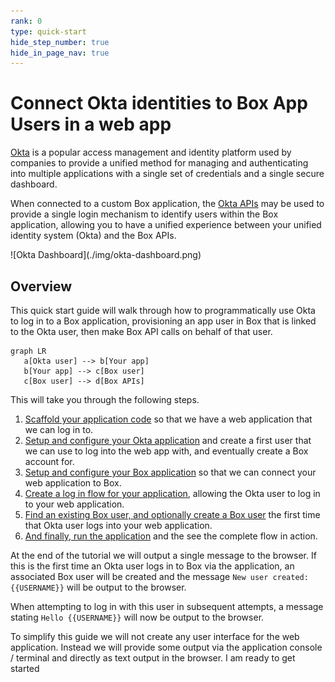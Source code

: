 ```yaml
---
rank: 0
type: quick-start
hide_step_number: true
hide_in_page_nav: true
---
```


# Connect Okta identities to Box App Users in a web app

[Okta][okta] is a popular access management and identity platform used by
companies to provide a unified method for managing and authenticating into
multiple applications with a single set of credentials and a single secure
dashboard. 

When connected to a custom Box application, the [Okta APIs][okta-dev] may be
used to provide a single login mechanism to identify users within the Box
application, allowing you to have a unified experience between your unified
identity system (Okta) and the Box APIs. 

<ImageFrame noborder center shadow>
  ![Okta Dashboard](./img/okta-dashboard.png)
</ImageFrame>

## Overview 

This quick start guide will walk through how to programmatically use Okta to
log in to a Box application, provisioning an app user in Box that is linked to
the Okta user, then make Box API calls on behalf of that user. 

```mermaid;height=100px,width=500px
graph LR
   a[Okta user] --> b[Your app]
   b[Your app] --> c[Box user]
   c[Box user] --> d[Box APIs]
```

This will take you through the following steps.

1. [Scaffold your application code][step1] so that
   we have a web application that we can log in to.
1. [Setup and configure your Okta application][step2] and create
   a first user that we can use to log into the web app with, and eventually
   create a Box account for.
1. [Setup and configure your Box application][step3] so that we 
   can connect your web application to Box.
1. [Create a log in flow for your application][step4],
   allowing the Okta user to log in to your web application.
1. [Find an existing Box user, and optionally create a Box user][step5] the
   first time that Okta user logs into your web application.
1. [And finally, run the application][step6] and the see
   the complete flow in action.

At the end of the tutorial we will output a single message to the browser. If
this is the first time an Okta user logs in to Box via the application, an
associated Box user will be created and the message
`New user created: {{USERNAME}}` will be output to the browser.

When attempting to log in with this user in subsequent attempts, a message
stating `Hello {{USERNAME}}` will now be output to the browser.

<Message warning>
  To simplify this guide we will not create any user interface for the web
  application. Instead we will provide some output via the application console /
  terminal and directly as text output in the browser.
</Message>

<Next>
  I am ready to get started
</Next>

[okta]: https://www.okta.com/
[okta-dev]: https://developer.okta.com/
[step1]: g://sso-identities-and-app-users/linking-okta-users-to-app-users/scaffold-application-code/
[step2]: g://sso-identities-and-app-users/linking-okta-users-to-app-users/configure-okta/
[step3]: g://sso-identities-and-app-users/linking-okta-users-to-app-users/configure-box/
[step4]: g://sso-identities-and-app-users/linking-okta-users-to-app-users/logging-into-app/
[step5]: g://sso-identities-and-app-users/linking-okta-users-to-app-users/find-or-create-box-users/
[step6]: g://sso-identities-and-app-users/linking-okta-users-to-app-users/run-the-app/
